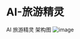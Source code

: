 # AI-旅游精灵
AI 旅游精灵
架构图
![image](https://github.com/user-attachments/assets/3eb5fc04-4eb8-4ffc-9a3e-73bad6dd46af)

